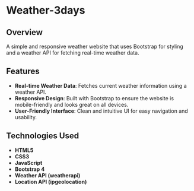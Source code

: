 # Weather-3days

## Overview
A simple and responsive weather website that uses Bootstrap for styling and a weather API for fetching real-time weather data.

## Features

- **Real-time Weather Data**: Fetches current weather information using a weather API.
- **Responsive Design**: Built with Bootstrap to ensure the website is mobile-friendly and looks great on all devices.
- **User-Friendly Interface**: Clean and intuitive UI for easy navigation and usability.

## Technologies Used

- **HTML5**
- **CSS3**
- **JavaScript**
- **Bootstrap 4**
- **Weather API (weatherapi)**
- **Location API (ipgeolocation)**
